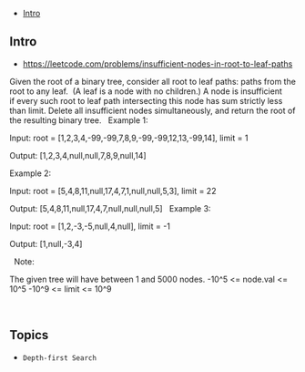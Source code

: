 - [Intro](#intro)

## Intro

- https://leetcode.com/problems/insufficient-nodes-in-root-to-leaf-paths

Given the root of a binary tree, consider all root to leaf paths: paths from the root to any leaf.  (A leaf is a node with no children.)
A node is insufficient if every such root to leaf path intersecting this node has sum strictly less than limit.
Delete all insufficient nodes simultaneously, and return the root of the resulting binary tree.
 
Example 1:


Input: root = [1,2,3,4,-99,-99,7,8,9,-99,-99,12,13,-99,14], limit = 1

Output: [1,2,3,4,null,null,7,8,9,null,14]


Example 2:


Input: root = [5,4,8,11,null,17,4,7,1,null,null,5,3], limit = 22

Output: [5,4,8,11,null,17,4,7,null,null,null,5]
 
Example 3:


Input: root = [1,2,-3,-5,null,4,null], limit = -1

Output: [1,null,-3,4]

 
Note:

The given tree will have between 1 and 5000 nodes.
-10^5 <= node.val <= 10^5
-10^9 <= limit <= 10^9


 



## Topics

- `Depth-first Search`



